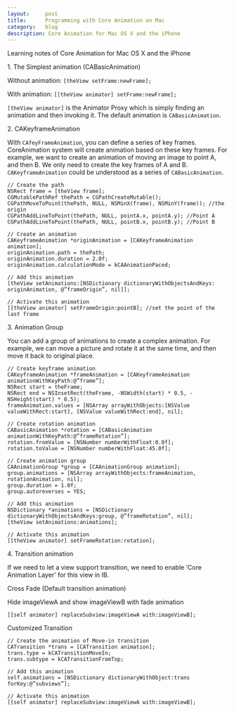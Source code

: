 ```yaml
---
layout:     post
title:      Programming with Core Animation on Mac
category:   blog
description: Core Animation for Mac OS X and the iPhone
---
```



Learning notes of Core Animation for Mac OS X and the iPhone

1\. The Simplest animation (CABasicAnimation)

Without animation: `[theView setFrame:newFrame];`

With animation: `[[theView animator] setFrame:newFrame];`

`[theView animator]` is the Animator Proxy which is simply finding an animation and then invoking it. The default animation is `CABasicAnimation`.

2\. CAKeyframeAnimation

With `CAfeyFrameAnimation`, you can define a series of key frames. CoreAnimation system will create animation based on these key frames. For example, we want to create an animation of moving an image to point A, and then B. We only need to create the key frames of A and B. `CAKeyframeAnimation` could be understood as a series of `CABasicAnimation`.


```
// Create the path
NSRect frame = [theView frame];
CGMutablePathRef thePath = CGPathCreateMutable();
CGPathMoveToPoint(thePath, NULL, NSMinX(frame), NSMinY(frame)); //the origin
CGPathAddLineToPoint(thePath, NULL, pointA.x, pointA.y); //Point A
CGPathAddLineToPoint(thePath, NULL, pointB.x, pointB.y); //Point B

// Create an animation
CAKeyframeAnimation *originAnimation = [CAKeyframeAnimation animation];
originAnimation.path = thePath;
originAnimation.duration = 2.0f;
originAnimation.calculationMode = kCAAnimationPaced;

// Add this animation
[theView setAnimations:[NSDictionary dictionaryWithObjectsAndKeys: originAnimation, @”frameOrigin”, nil]];

// Activate this animation
[[theView animator] setFrameOrigin:pointB]; //set the point of the last frame
```

3\. Animation Group

You can add a group of animations to create a complex animation. For example, we can move a picture and rotate it at the same time, and then move it back to original place.

```
// Create keyframe animation
CAKeyframeAnimation *frameAnimation = [CAKeyframeAnimation animationWithKeyPath:@”frame”];
NSRect start = theFrame;
NSRect end = NSInsetRect(theFrame, -NSWidth(start) * 0.5, -NSHeight(start) * 0.5);
frameAnimation.values = [NSArray arrayWithObjects:[NSValue valueWithRect:start], [NSValue valueWithRect:end], nil];

// Create rotation animation
CABasicAnimation *rotation = [CABasicAnimation animationWithKeyPath:@”frameRotation”];
rotation.fromValue = [NSNumber numberWithFloat:0.0f];
rotation.toValue = [NSNumber numberWithFloat:45.0f];

// Create animation group
CAAnimationGroup *group = [CAAnimationGroup animation];
group.animations = [NSArray arrayWithObjects:frameAnimation, rotationAnimation, nil];
group.duration = 1.0f;
group.autoreverses = YES;

// Add this animation
NSDictionary *animations = [NSDictionary dictionaryWithObjectsAndKeys:group, @”frameRotation”, nil];
[theView setAnimations:animations];

// Activate this animation
[[theView animator] setFrameRotation:rotation];
```

4\. Transition animation

If we need to let a view support transition, we need to enable ‘Core Animation Layer’ for this view in IB.

Cross Fade (Default transition animation)

Hide imageViewA and show imageViewB with fade animation

```
[[self animator] replaceSubview:imageViewA with:imageViewB];
```

Customized Transition

```
// Create the animation of Move-in transition
CATransition *trans = [CATransition animation];
trans.type = kCATransitionMoveIn;
trans.subtype = kCATransitionFromTop;

// Add this animation
self.animations = [NSDictionary dictionaryWithObject:trans forKey:@”subviews”];

// Activate this animation
[[self animator] replaceSubview:imageViewA with:imageViewB];
```

